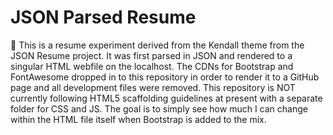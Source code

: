 # JSON Parsed Resume

:construction: This is a resume experiment derived from the Kendall theme from the JSON Resume project. It was first parsed in JSON and rendered to a singular HTML webfile on the localhost. The CDNs for Bootstrap and FontAwesome dropped in to this repository in order to render it to a GitHub page and all development files were removed. This repository is NOT currently following HTML5 scaffolding guidelines at present with a separate folder for CSS and JS. The goal is to simply see how much I can change within the HTML file itself when Bootstrap is added to the mix.
